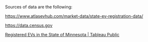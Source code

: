 Sources of data are the following:


https://www.atlasevhub.com/market-data/state-ev-registration-data/


https://data.census.gov


[Registered EVs in the State of Minnesota | Tableau Public](https://public.tableau.com/app/profile/danny.nahas/viz/RegisteredEVsintheStateofMinnesota/Sheet1)
